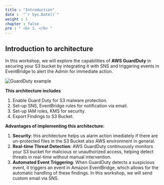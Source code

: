 ```yaml
---
title : "Introduction"
date :  "`r Sys.Date()`" 
weight : 1 
chapter : false
pre : " <b> 1. </b> "
---
```


## Introduction to architecture

In this workshop, we will explore the capabilities of **AWS GuardDuty** in securing your S3 bucket by integrating it with SNS and triggering events in EventBridge to alert the Admin for immediate action.

![GuardDuty example](/images/GD.png?featherlight=false&width=60pc)

**This architecture includes**
1. Enable Guard Duty for S3 malware protection.
2. Set-up SNS, EventBridge rules for notification via email.
3. Set-up IAM roles, KMS for security.
4. Export Findings to S3 Bucket.

**Advantages of implementing this architecture:**
1. **Security**: this architecture helps us alarm action imediately if there are un-protected files in the S3 Bucket also AWS environment in general.
2. **Real-time Threat Detection**: AWS GuardDuty continuously monitors your S3 bucket for malicious or unauthorized access, helping detect threats in real-time without manual intervention.
3. **Automated Event Triggering**: When GuardDuty detects a suspicious event, it triggers an event in Amazon EventBridge, which allows for the automatic handling of these findings. In this workshop, we will send custom email via SNS.